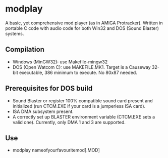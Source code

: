 # modplay
A basic, yet comprehensive mod player (as in AMIGA Protracker). Written in portable C code with audio code for both Win32 and DOS (Sound Blaster) systems.

## Compilation
- Windows (MinGW32): use Makefile-mingw32
- DOS (Open Watcom C): use MAKEFILE.MK1. Target is a Causeway 32-bit executable, 386 minimum to execute. No 80x87 needed.

## Prerequisites for DOS build
- Sound Blaster or register 100% compatible sound card present and initialized (run CTCM.EXE if your card is a jumperless ISA card).
- ISA DMA subsystem present.
- A correctly set up BLASTER environment variable (CTCM.EXE sets a valid one). Currently, only DMA 1 and 3 are supported.

## Use
- modplay nameofyourfavouritemod[.MOD]

